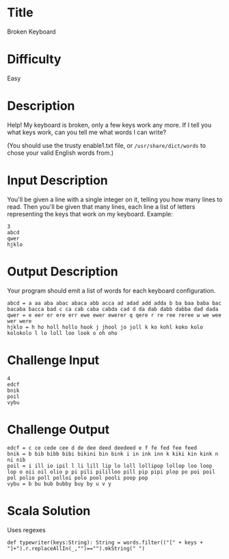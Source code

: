 # Title

Broken Keyboard

# Difficulty

Easy

# Description

Help! My keyboard is broken, only a few keys work any more. If I tell you what keys work, can you tell me what words I can write?

(You should use the trusty enable1.txt file, or `/usr/share/dict/words` to chose your valid English words from.)

# Input Description

You'll be given a line with a single integer on it, telling you how many lines to read. Then you'll be given that many lines, each line a list of letters representing the keys that work on my keyboard. Example:

    3
    abcd
    qwer
    hjklo

# Output Description

Your program should emit a list of words for each keyboard configuration. 

    abcd = a aa aba abac abaca abb acca ad adad add adda b ba baa baba bac bacaba bacca bad c ca cab caba cabda cad d da dab dabb dabba dad dada
    qwer = e eer er ere err ewe ewer ewerer q qere r re ree reree w we wee wer were
    hjklo = h ho holl hollo hook j jhool jo joll k ko kohl koko kolo kolokolo l lo loll loo look o oh oho

# Challenge Input

    4
    edcf
    bnik
    poil
    vybu

# Challenge Output

    edcf = c ce cede cee d de dee deed deedeed e f fe fed fee feed
    bnik = b bib bibb bibi bikini bin bink i in ink inn k kiki kin kink n ni nib
    poil = i ill io ipil l li lill lip lo loll lollipop lollop loo loop lop o oii oil olio p pi pili pililloo pill pip pipi plop po poi poil pol polio poll polloi polo pool pooli poop pop
    vybu = b bu bub bubby buy by u v y

# Scala Solution

Uses regexes

    def typewriter(keys:String): String = words.filter(("[" + keys + "]+").r.replaceAllIn(_,"")=="").mkString(" ")